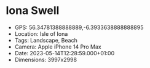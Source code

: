 # Iona Swell

- GPS: 56.34781388888889,-6.3933638888888895
- Location: Isle of Iona
- Tags: Landscape, Beach
- Camera: Apple iPhone 14 Pro Max
- Date: 2023-05-14T12:28:59.000+01:00
- Dimensions: 3997x2998
